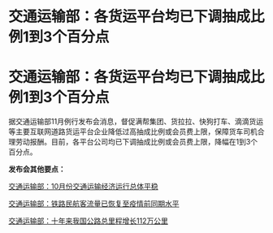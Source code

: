# 交通运输部：各货运平台均已下调抽成比例1到3个百分点

# 交通运输部：各货运平台均已下调抽成比例1到3个百分点

据交通运输部11月例行发布会消息，督促满帮集团、货拉拉、快狗打车、滴滴货运等主要互联网道路货运平台企业降低过高抽成比例或会员费上限，保障货车司机合理劳动报酬。目前，各平台公司均已下调抽成比例或会员费上限，降幅在1到3个百分点。
​​​

**发布会其他要点：**

[交通运输部：10月份交通运输经济运行总体平稳 ](https://news.qq.com/rain/a/20231123A02PXI00)

[交通运输部：铁路民航客流量已恢复至疫情前同期水平 ](https://news.qq.com/rain/a/20231123A02JC900)

[交通运输部：十年来我国公路总里程增长112万公里 ](https://news.qq.com/rain/a/20231123A02GQG00)

